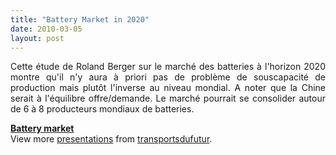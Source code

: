 ```yaml
---
title: "Battery Market in 2020"
date: 2010-03-05
layout: post
---
```


<p style="text-align: justify">Cette étude de Roland Berger sur le marché des batteries à l'horizon 2020 montre qu'il n'y aura à priori pas de problème de souscapacité de production mais plutôt l'inverse au niveau mondial. A noter que la Chine serait à l'équilibre offre/demande. Le marché pourrait se consolider autour de 6 à 8 producteurs mondiaux de batteries.</p> <div style="text-align: justify"> <div id="__ss_3344944"><strong><a href="http://www.slideshare.net/transportsdufutur/battery-market" title="Battery market">Battery market</a></strong>   <div>View more <a href="http://www.slideshare.net/">presentations</a> from <a href="http://www.slideshare.net/transportsdufutur">transportsdufutur</a>.</div></div></div>